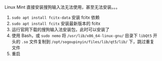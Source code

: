 Linux Mint 直接安装搜狗输入法无法使用，甚至无法安装。。。

1. `sudo apt install fcitx-data` 安装 fcitx 依赖
2. `sudo apt install fcitx` 安装最新版本的 fcitx
3. 运行官网下载的搜狗输入法安装包，此时可以安装了
4. 使用 Bash，或 `sudo nemo` 将 `/usr/lib/x86_64-linux-gnu/` 目录下 `libQt5` 开头的 `.so` 文件复制到 `/opt/sogoupinyin/files/lib/qt5/lib/` 下，跳过重复文件
5. 重启
